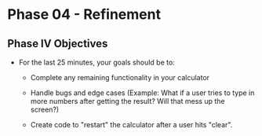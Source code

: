 # Phase 04 - Refinement

## Phase IV Objectives

* For the last 25 minutes, your goals should be to:

  * Complete any remaining functionality in your calculator

  * Handle bugs and edge cases (Example: What if a user tries to type in more numbers after getting the result? Will that mess up the screen?)

  * Create code to "restart" the calculator after a user hits "clear".
